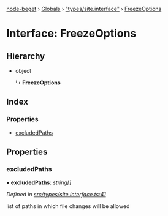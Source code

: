 [node-beget](../README.md) › [Globals](../globals.md) › ["types/site.interface"](../modules/_types_site_interface_.md) › [FreezeOptions](_types_site_interface_.freezeoptions.md)

# Interface: FreezeOptions

## Hierarchy

* object

  ↳ **FreezeOptions**

## Index

### Properties

* [excludedPaths](_types_site_interface_.freezeoptions.md#excludedpaths)

## Properties

###  excludedPaths

• **excludedPaths**: *string[]*

*Defined in [src/types/site.interface.ts:41](https://github.com/olehcambel/node-beget/blob/530258f/src/types/site.interface.ts#L41)*

list of paths in which file changes will be allowed
